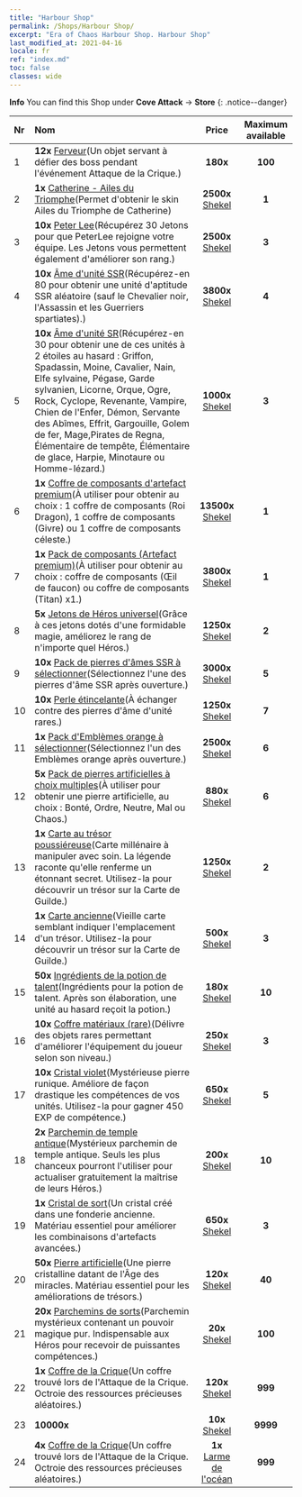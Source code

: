 ```yaml
---
title: "Harbour Shop"
permalink: /Shops/Harbour Shop/
excerpt: "Era of Chaos Harbour Shop. Harbour Shop"
last_modified_at: 2021-04-16
locale: fr
ref: "index.md"
toc: false
classes: wide
---
```


**Info** You can find this Shop under **Cove Attack** -> **Store** 
{: .notice--danger}

  |  Nr  |      Nom      |         Price        |   Maximum available      |
  |:-----|:---------------|:--------------------:|:------------------------:|
  | 1 |  **12x** [Ferveur](/fr/Items/con_954/)(Un objet servant à défier des boss pendant l'événement Attaque de la Crique.) |  **180x** <i class="fas fa-gem"/>  | **100** |
  | 2 |  **1x** [Catherine - Ailes du Triomphe](/fr/Items/con_1032/)(Permet d'obtenir le skin Ailes du Triomphe de Catherine) |  **2500x** [Shekel](/fr/Items/con_950/)  | **1** |
  | 3 |  **10x** [Peter Lee](/fr/Items/her_397/)(Récupérez 30 Jetons pour que PeterLee rejoigne votre équipe. Les Jetons vous permettent également d'améliorer son rang.) |  **2500x** [Shekel](/fr/Items/con_950/)  | **3** |
  | 4 |  **10x** [Âme d'unité SSR](/fr/Items/con_535/)(Récupérez-en 80 pour obtenir une unité d'aptitude SSR aléatoire (sauf le Chevalier noir, l'Assassin et les Guerriers spartiates).) |  **3800x** [Shekel](/fr/Items/con_950/)  | **4** |
  | 5 |  **10x** [Âme d'unité SR](/fr/Items/con_534/)(Récupérez-en 30 pour obtenir une de ces unités à 2 étoiles au hasard : Griffon, Spadassin, Moine, Cavalier, Nain, Elfe sylvaine, Pégase, Garde sylvanien, Licorne, Orque, Ogre, Rock, Cyclope, Revenante, Vampire, Chien de l'Enfer, Démon, Servante des Abîmes, Effrit, Gargouille, Golem de fer, Mage,Pirates de Regna, Élémentaire de tempête, Élémentaire de glace, Harpie, Minotaure ou Homme-lézard.) |  **1000x** [Shekel](/fr/Items/con_950/)  | **3** |
  | 6 |  **1x** [Coffre de composants d'artefact premium](/fr/Items/con_1740/)(À utiliser pour obtenir au choix : 1 coffre de composants (Roi Dragon), 1 coffre de composants (Givre) ou 1 coffre de composants céleste.) |  **13500x** [Shekel](/fr/Items/con_950/)  | **1** |
  | 7 |  **1x** [Pack de composants (Artefact premium)](/fr/Items/con_1433/)(À utiliser pour obtenir au choix : coffre de composants (Œil de faucon) ou coffre de composants (Titan) x1.) |  **3800x** [Shekel](/fr/Items/con_950/)  | **1** |
  | 8 |  **5x** [Jetons de Héros universel](/fr/Items/her_358/)(Grâce à ces jetons dotés d'une formidable magie, améliorez le rang de n'importe quel Héros.) |  **1250x** [Shekel](/fr/Items/con_950/)  | **2** |
  | 9 |  **10x** [Pack de pierres d'âmes SSR à sélectionner](/fr/Items/con_1105/)(Sélectionnez l'une des pierres d'âme SSR après ouverture.) |  **3000x** [Shekel](/fr/Items/con_950/)  | **5** |
  | 10 |  **10x** [Perle étincelante](/fr/Items/con_527/)(À échanger contre des pierres d'âme d'unité rares.) |  **1250x** [Shekel](/fr/Items/con_950/)  | **7** |
  | 11 |  **1x** [Pack d'Emblèmes orange à sélectionner](/fr/Items/con_1104/)(Sélectionnez l'un des Emblèmes orange après ouverture.) |  **2500x** [Shekel](/fr/Items/con_950/)  | **6** |
  | 12 |  **5x** [Pack de pierres artificielles à choix multiples](/fr/Items/con_1480/)(À utiliser pour obtenir une pierre artificielle, au choix : Bonté, Ordre, Neutre, Mal ou Chaos.) |  **880x** [Shekel](/fr/Items/con_950/)  | **6** |
  | 13 |  **1x** [Carte au trésor poussiéreuse](/fr/Items/con_1156/)(Carte millénaire à manipuler avec soin. La légende raconte qu'elle renferme un étonnant secret. Utilisez-la pour découvrir un trésor sur la Carte de Guilde.) |  **1250x** [Shekel](/fr/Items/con_950/)  | **2** |
  | 14 |  **1x** [Carte ancienne](/fr/Items/con_1155/)(Vieille carte semblant indiquer l'emplacement d'un trésor. Utilisez-la pour découvrir un trésor sur la Carte de Guilde.) |  **500x** [Shekel](/fr/Items/con_950/)  | **3** |
  | 15 |  **50x** [Ingrédients de la potion de talent](/fr/Items/con_1120/)(Ingrédients pour la potion de talent. Après son élaboration, une unité au hasard reçoit la potion.) |  **180x** [Shekel](/fr/Items/con_950/)  | **10** |
  | 16 |  **10x** [Coffre matériaux (rare)](/fr/Items/con_757/)(Délivre des objets rares permettant d'améliorer l'équipement du joueur selon son niveau.) |  **250x** [Shekel](/fr/Items/con_950/)  | **3** |
  | 17 |  **10x** [Cristal violet](/fr/Items/con_720/)(Mystérieuse pierre runique. Améliore de façon drastique les compétences de vos unités. Utilisez-la pour gagner 450 EXP de compétence.) |  **650x** [Shekel](/fr/Items/con_950/)  | **5** |
  | 18 |  **2x** [Parchemin de temple antique](/fr/Items/con_697/)(Mystérieux parchemin de temple antique. Seuls les plus chanceux pourront l'utiliser pour actualiser gratuitement la maîtrise de leurs Héros.) |  **200x** [Shekel](/fr/Items/con_950/)  | **10** |
  | 19 |  **1x** [Cristal de sort](/fr/Items/art_189/)(Un cristal créé dans une fonderie ancienne. Matériau essentiel pour améliorer les combinaisons d'artefacts avancées.) |  **650x** [Shekel](/fr/Items/con_950/)  | **3** |
  | 20 |  **50x** [Pierre artificielle](/fr/Items/art_188/)(Une pierre cristalline datant de l'Âge des miracles. Matériau essentiel pour les améliorations de trésors.) |  **120x** [Shekel](/fr/Items/con_950/)  | **40** |
  | 21 |  **20x** [Parchemins de sorts](/fr/Items/con_694/)(Parchemin mystérieux contenant un pouvoir magique pur. Indispensable aux Héros pour recevoir de puissantes compétences.) |  **20x** [Shekel](/fr/Items/con_950/)  | **100** |
  | 22 |  **1x** [Coffre de la Crique](/fr/Items/con_1093/)(Un coffre trouvé lors de l'Attaque de la Crique. Octroie des ressources précieuses aléatoires.) |  **120x** [Shekel](/fr/Items/con_950/)  | **999** |
  | 23 |  **10000x** <i class="fas fa-coins"/> |  **10x** [Shekel](/fr/Items/con_950/)  | **9999** |
  | 24 |  **4x** [Coffre de la Crique](/fr/Items/con_1093/)(Un coffre trouvé lors de l'Attaque de la Crique. Octroie des ressources précieuses aléatoires.) |  **1x** [Larme de l'océan](/fr/Items/con_955/)  | **999** |
